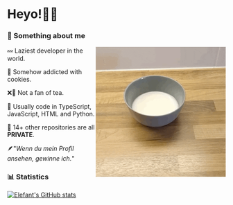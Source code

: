 # Heyo!👋🏻
### 📌 Something about me
<img align="right" alt="Elefant9477" width="300" src="https://github.com/Elefant9477/Elefant9477/blob/main/cereal.gif" />

💤 Laziest developer in the world.

🍪 Somehow addicted with cookies.

❌🍵 Not a fan of tea.

🧮 Usually code in TypeScript, JavaScript, HTML and Python.

📜 14+ other repositories are all **PRIVATE**.

🪶"*Wenn du mein Profil ansehen, gewinne ich.*"










### 📊 Statistics
[![Elefant's GitHub stats](https://github-readme-stats.vercel.app/api?username=elefant9477&theme=transparent)](https://github.com/anuraghazra/github-readme-stats)

<!---
Elefant9477/Elefant9477 is a ✨ special ✨ repository because its `README.md` (this file) appears on your GitHub profile.
You can click the Preview link to take a look at your changes.
--->
<!---
Elefant9477/Elefant9477 is a ✨ special ✨ repository because its `README.md` (this file) appears on your GitHub profile.
You can click the Preview link to take a look at your changes.
--->
